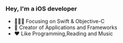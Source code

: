 <!-- <img align="right" src="https://github-readme-stats.vercel.app/api?username=JivanHuang&show_icons=true&text_color=718096&bg_color=00000000&hide_title=true&hide_border=true" /> -->

### Hey, I'm a iOS developer
- 👨🏻‍💻 Focusing on Swift & Objective-C
- 📱 Creator of Applications and Frameworks
- ❤️ Like Programming,Reading and Music
